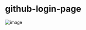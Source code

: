 # github-login-page

![image](https://user-images.githubusercontent.com/76609302/172825370-c323b652-ad37-4244-94ff-51105516039f.png)

